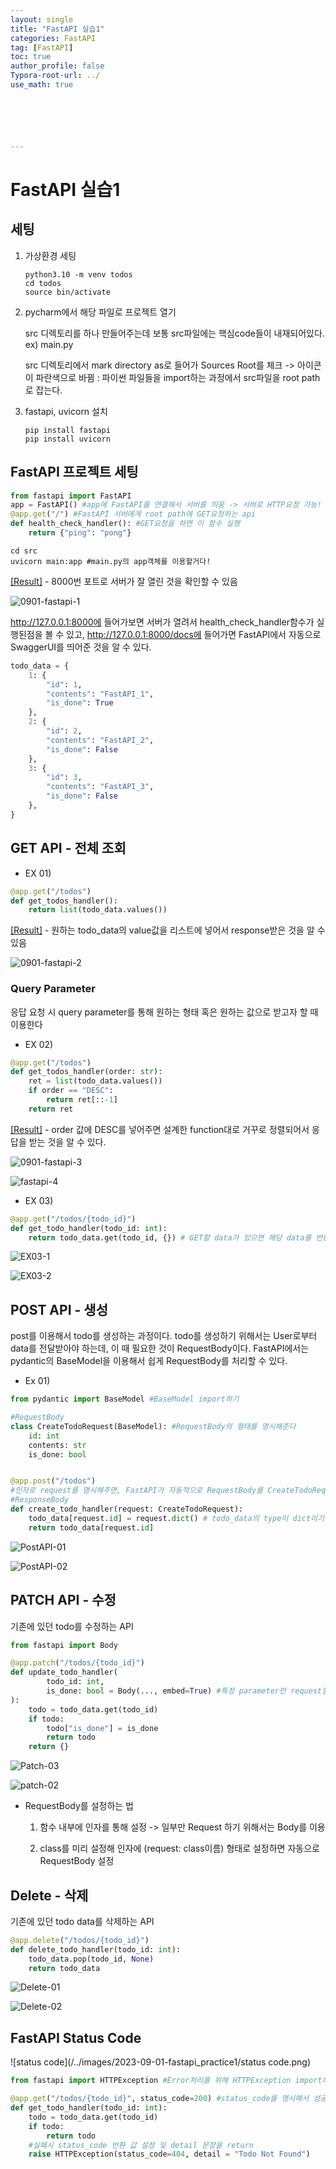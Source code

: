 ```yaml
---
layout: single
title: "FastAPI 실습1"
categories: FastAPI
tag: [FastAPI]
toc: true
author_profile: false
Typora-root-url: ../
use_math: true






---
```


# FastAPI 실습1

## 세팅

1. 가상환경 세팅

   ```terminal
   python3.10 -m venv todos
   cd todos
   source bin/activate
   ```

2. pycharm에서 해당 파일로 프로젝트 열기

   src 디렉토리를 하나 만들어주는데 보통 src파일에는 핵심code들이 내재되어있다. ex) main.py

   src 디렉토리에서 mark directory as로 들어가 Sources Root를 체크 -> 아이콘이 파란색으로 바뀜 : 파이썬 파일들을 import하는 과정에서 src파일을 root path로 잡는다.

3. fastapi, uvicorn 설치

   ```terminal
   pip install fastapi
   pip install uvicorn
   ```

   

## FastAPI 프로젝트 세팅

```python
from fastapi import FastAPI
app = FastAPI() #app에 FastAPI를 연결해서 서버를 띄움 -> 서버로 HTTP요청 가능!
@app.get("/") #FastAPI 서버에게 root path에 GET요청하는 api
def health_check_handler(): #GET요청을 하면 이 함수 실행
    return {"ping": "pong"}
```

```terminal
cd src
uvicorn main:app #main.py의 app객체를 이용할거다!
```

<u>[Result]</u> - 8000번 포트로 서버가 잘 열린 것을 확인할 수 있음

![0901-fastapi-1](/../images/2023-09-01-fastapi_practice1/0901-fastapi-1.png)

http://127.0.0.1:8000에 들어가보면 서버가 열려서 health_check_handler함수가 실행된점을 볼 수 있고, http://127.0.0.1:8000/docs에 들어가면 FastAPI에서 자동으로 SwaggerUI를 띄어준 것을 알 수 있다.

```python
todo_data = {
    1: {
        "id": 1,
        "contents": "FastAPI_1",
        "is_done": True
    },
    2: {
        "id": 2,
        "contents": "FastAPI_2",
        "is_done": False
    },
    3: {
        "id": 3,
        "contents": "FastAPI_3",
        "is_done": False
    },
}
```



## GET API - 전체 조회

* EX 01)

```python
@app.get("/todos")
def get_todos_handler():
    return list(todo_data.values())
```

<u>[Result]</u> - 원하는 todo_data의 value값을 리스트에 넣어서 response받은 것을 알 수 있음

![0901-fastapi-2](/../images/2023-09-01-fastapi_practice1/0901-fastapi-2.png)

### Query Parameter

응답 요청 시 query parameter를 통해 원하는 형태 혹은 원하는 값으로 받고자 할 때 이용한다

* EX 02)

```python
@app.get("/todos")
def get_todos_handler(order: str):
    ret = list(todo_data.values())
    if order == "DESC":
        return ret[::-1]
    return ret
```

<u>[Result]</u> - order 값에 DESC를 넣어주면 설계한 function대로 거꾸로 정렬되어서 응답을 받는 것을 알 수 있다.

![0901-fastapi-3](/../images/2023-09-01-fastapi_practice1/0901-fastapi-3.png)

![fastapi-4](/../images/2023-09-01-fastapi_practice1/fastapi-4.png)

* EX 03)

```python
@app.get("/todos/{todo_id}")
def get_todo_handler(todo_id: int):
    return todo_data.get(todo_id, {}) # GET할 data가 있으면 해당 data를 반환, 아니면 {}를 반환
```

![EX03-1](/../images/2023-09-01-fastapi_practice1/EX03-1.png)

![EX03-2](/../images/2023-09-01-fastapi_practice1/EX03-2.png)

## POST API - 생성

post를 이용해서 todo를 생성하는 과정이다. todo를 생성하기 위해서는 User로부터 data를 전달받아야 하는데, 이 때 필요한 것이 RequestBody이다. FastAPI에서는 pydantic의 BaseModel을 이용해서 쉽게 RequestBody를 처리할 수 있다. 

* Ex 01)

```python
from pydantic import BaseModel #BaseModel import하기

#RequestBody
class CreateTodoRequest(BaseModel): #RequestBody의 형태를 명시해준다
    id: int
    contents: str
    is_done: bool


@app.post("/todos")
#인자로 request를 명시해주면, FastAPI가 자동적으로 RequestBody를 CreateTodoRequest의 넣어서 처리!
#ResponseBody
def create_todo_handler(request: CreateTodoRequest): 
    todo_data[request.id] = request.dict() # todo_data의 type이 dict이기 때문에 맞춰줌
    return todo_data[request.id]

```

![PostAPI-01](/../images/2023-09-01-fastapi_practice1/PostAPI-01.png)

![PostAPI-02](/../images/2023-09-01-fastapi_practice1/PostAPI-02.png)

## PATCH API - 수정

기존에 있던 todo를 수정하는  API

```python
from fastapi import Body

@app.patch("/todos/{todo_id}")
def update_todo_handler(
        todo_id: int,
        is_done: bool = Body(..., embed=True) #특정 parameter만 request할경우
):
    todo = todo_data.get(todo_id)
    if todo:
        todo["is_done"] = is_done
        return todo
    return {}
```

![Patch-03](/../images/2023-09-01-fastapi_practice1/Patch-03.png)

![patch-02](/../images/2023-09-01-fastapi_practice1/patch-02.png)

* RequestBody를 설정하는 법

  1. 함수 내부에 인자를 통해 설정 -> 일부만 Request 하기 위해서는 Body를 이용

  2. class를 미리 설정해 인자에 (request: class이름) 형태로 설정하면 자동으로 RequestBody 설정

     

## Delete - 삭제

기존에 있던 todo data를 삭제하는 API

```python
@app.delete("/todos/{todo_id}")
def delete_todo_handler(todo_id: int):
    todo_data.pop(todo_id, None)
    return todo_data
```

![Delete-01](/../images/2023-09-01-fastapi_practice1/Delete-01-3733738.png)

![Delete-02](/../images/2023-09-01-fastapi_practice1/Delete-02.png)

## FastAPI Status Code

![status code](/../images/2023-09-01-fastapi_practice1/status code.png)

```python
from fastapi import HTTPException #Error처리를 위해 HTTPException import하기

@app.get("/todos/{todo_id}", status_code=200) #status_code를 명시해서 성공 시 출력 값 설정
def get_todo_handler(todo_id: int):
    todo = todo_data.get(todo_id)
    if todo:
        return todo
    #실패시 status_code 반환 값 설정 및 detail 문장을 return
    raise HTTPException(status_code=404, detail = "Todo Not Found")
    
```

